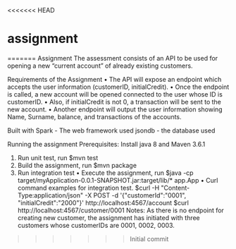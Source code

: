 <<<<<<< HEAD
# assignment
=======
Assignment
The assessment consists of an API to be used for opening a new “current account” of already existing customers.

Requirements of the Assignment
• The API will expose an endpoint which accepts the user information (customerID, initialCredit).
• Once the endpoint is called, a new account will be opened connected to the user whose ID is customerID.
• Also, if initialCredit is not 0, a transaction will be sent to the new account.
• Another endpoint will output the user information showing Name, Surname, balance, and transactions of the accounts.

Built with
Spark - The web framework used
jsondb - the database used

Running the assignment
Prerequisites: Install java 8 and Maven 3.6.1
1. Run unit test, run $mvn test
2. Build the assignment, run $mvn package
3. Run integration test
• Execute the assignment, run $java -cp target/myApplication-0.0.1-SNAPSHOT.jar:target/lib/* app.App
• Curl command examples for integration test. 
 $curl -H "Content-Type:application/json" -X POST -d '{"customerId":"0001", "initialCredit":"2000"}' http://localhost:4567/account
 $curl http://localhost:4567/customer/0001
Notes: As there is no endpoint for creating new customer, the assignment has initiated with three customers whose customerIDs are 0001, 0002, 0003.
>>>>>>> Initial commit

